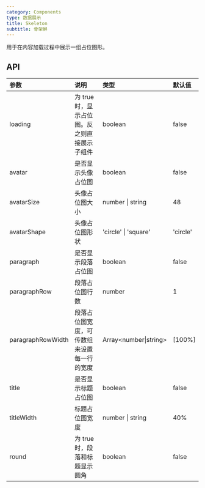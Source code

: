 ```yaml
---
category: Components
type: 数据展示
title: Skeleton
subtitle: 骨架屏
---
```


用于在内容加载过程中展示一组占位图形。

## API

| 参数              | 说明                                         | 类型                  | 默认值   |
| :---------------- | :------------------------------------------- | :-------------------- | :------- |
| loading           | 为 true 时，显示占位图。反之则直接展示子组件 | boolean               | false    |
| avatar            | 是否显示头像占位图                           | boolean               | false    |
| avatarSize        | 头像占位图大小                               | number \| string      | 48       |
| avatarShape       | 头像占位图形状                               | 'circle' \| 'square'  | 'circle' |
| paragraph         | 是否显示段落占位图                           | boolean               | false    |
| paragraphRow      | 段落占位图行数                               | number                | 1        |
| paragraphRowWidth | 段落占位图宽度，可传数组来设置每一行的宽度   | Array<number\|string> | \[100%\] |
| title             | 是否显示标题占位图                           | boolean               | false    |
| titleWidth        | 标题占位图宽度                               | number \| string      | 40%      |
| round             | 为 true 时，段落和标题显示圆角               | boolean               | false    |
